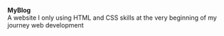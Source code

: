 <strong>MyBlog</strong><br>
A website I only using HTML and CSS skills at the very beginning of my journey web development<br>
